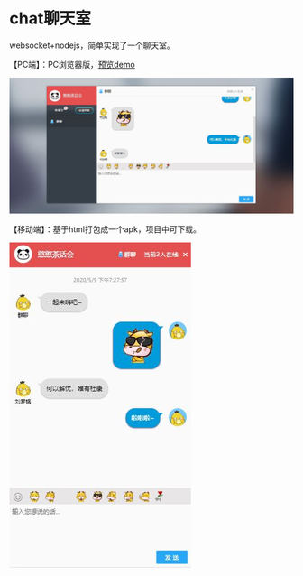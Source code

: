 # chat聊天室
websocket+nodejs，简单实现了一个聊天室。

【PC端】：PC浏览器版，<a target="_blank" href="http://119.3.144.14:8869">预览demo</a><br>

<img alt="页面截图加载中..." src="截图PC.JPG" />

【移动端】：基于html打包成一个apk，项目中可下载。

<img alt="页面截图加载中..." src="截图phone.JPG" />
